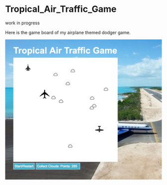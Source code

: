 # Tropical_Air_Traffic_Game

work in progress

Here is the game board of my airplane themed dodger game.

<img src="https://github.com/snowbrdking26/Tropical_Air_Traffic_Game/blob/master/img/Main_screenshot.png" width="550">
